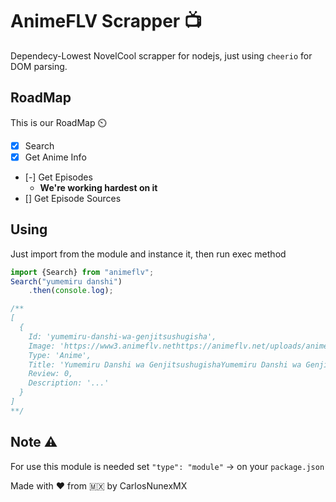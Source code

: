 # AnimeFLV Scrapper 📺
Dependecy-Lowest NovelCool scrapper for nodejs, just using `cheerio` for DOM parsing.

## RoadMap
This is our RoadMap ⏲️

- [x] Search
- [x] Get Anime Info
- [-] Get Episodes
    - **We're working hardest on it**
- [] Get Episode Sources

## Using
Just import from the module and instance it, then run exec method

```js
import {Search} from "animeflv";
Search("yumemiru danshi")
    .then(console.log);

/**
[
  {
    Id: 'yumemiru-danshi-wa-genjitsushugisha',
    Image: 'https://www3.animeflv.nethttps://animeflv.net/uploads/animes/covers/3829.jpg',
    Type: 'Anime',
    Title: 'Yumemiru Danshi wa GenjitsushugishaYumemiru Danshi wa Genjitsushugisha',
    Review: 0,
    Description: '...'
  }
]
**/
```

## Note ⚠️
For use this module is needed set `"type": "module"` -> on your `package.json`

Made with ❤️ from 🇲🇽 by CarlosNunexMX
